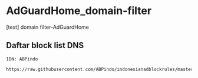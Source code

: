 # AdGuardHome_domain-filter
[test] domain filter-AdGuardHome
## Daftar block list DNS

`IDN: ABPindo`
```sh
https://raw.githubusercontent.com/ABPindo/indonesianadblockrules/master/subscriptions/abpindo.txt 
```

